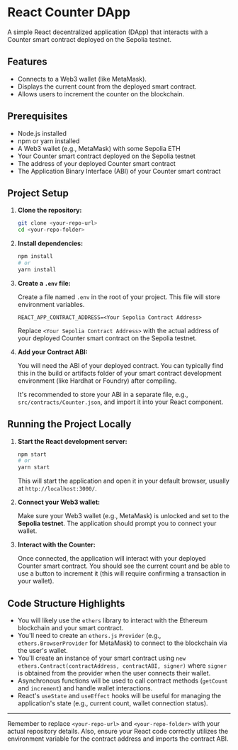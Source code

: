 # React Counter DApp

A simple React decentralized application (DApp) that interacts with a Counter smart contract deployed on the Sepolia testnet.

## Features

* Connects to a Web3 wallet (like MetaMask).
* Displays the current count from the deployed smart contract.
* Allows users to increment the counter on the blockchain.

## Prerequisites

* Node.js installed
* npm or yarn installed
* A Web3 wallet (e.g., MetaMask) with some Sepolia ETH
* Your Counter smart contract deployed on the Sepolia testnet
* The address of your deployed Counter smart contract
* The Application Binary Interface (ABI) of your Counter smart contract

## Project Setup

1.  **Clone the repository:**

    ```bash
    git clone <your-repo-url>
    cd <your-repo-folder>
    ```

2.  **Install dependencies:**

    ```bash
    npm install
    # or
    yarn install
    ```

3.  **Create a `.env` file:**

    Create a file named `.env` in the root of your project. This file will store environment variables.

    ```dotenv
    REACT_APP_CONTRACT_ADDRESS=<Your Sepolia Contract Address>
    ```

    Replace `<Your Sepolia Contract Address>` with the actual address of your deployed Counter smart contract on the Sepolia testnet.

4.  **Add your Contract ABI:**

    You will need the ABI of your deployed contract. You can typically find this in the build or artifacts folder of your smart contract development environment (like Hardhat or Foundry) after compiling.

    It's recommended to store your ABI in a separate file, e.g., `src/contracts/Counter.json`, and import it into your React component.

## Running the Project Locally

1.  **Start the React development server:**

    ```bash
    npm start
    # or
    yarn start
    ```

    This will start the application and open it in your default browser, usually at `http://localhost:3000/`.

2.  **Connect your Web3 wallet:**

    Make sure your Web3 wallet (e.g., MetaMask) is unlocked and set to the **Sepolia testnet**. The application should prompt you to connect your wallet.

3.  **Interact with the Counter:**

    Once connected, the application will interact with your deployed Counter smart contract. You should see the current count and be able to use a button to increment it (this will require confirming a transaction in your wallet).

## Code Structure Highlights

* You will likely use the `ethers` library to interact with the Ethereum blockchain and your smart contract.
* You'll need to create an `ethers.js` `Provider` (e.g., `ethers.BrowserProvider` for MetaMask) to connect to the blockchain via the user's wallet.
* You'll create an instance of your smart contract using `new ethers.Contract(contractAddress, contractABI, signer)` where `signer` is obtained from the provider when the user connects their wallet.
* Asynchronous functions will be used to call contract methods (`getCount` and `increment`) and handle wallet interactions.
* React's `useState` and `useEffect` hooks will be useful for managing the application's state (e.g., current count, wallet connection status).

---

Remember to replace `<your-repo-url>` and `<your-repo-folder>` with your actual repository details. Also, ensure your React code correctly utilizes the environment variable for the contract address and imports the contract ABI.
